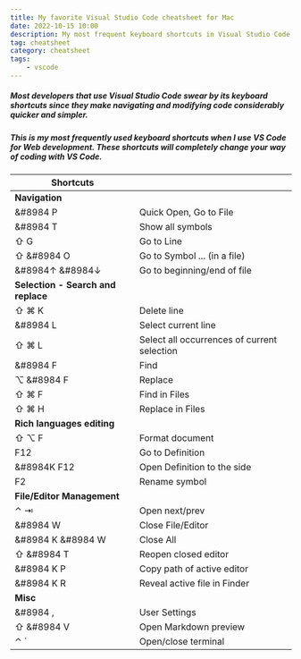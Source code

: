 ```yaml
---
title: My favorite Visual Studio Code cheatsheet for Mac
date: 2022-10-15 10:00
description: My most frequent keyboard shortcuts in Visual Studio Code
tag: cheatsheet
category: cheatsheet
tags:
    - vscode
---
```


##### Most developers that use Visual Studio Code swear by its keyboard shortcuts since they make navigating and modifying code considerably quicker and simpler.

##### This is my most frequently used keyboard shortcuts when I use VS Code for Web development. These shortcuts will completely change your way of coding with VS Code.

| **Shortcuts**             |                            |
| ---                                   | ---                        |
| **Navigation**                        |                            |
| &#8984 P                              | Quick Open, Go to File     |
| &#8984 T                              | Show all symbols           |
| &#8679; G                             | Go to Line                 |
| &#8679; &#8984 O                      | Go to Symbol ... (in a file)                 |
| &#8984&uarr; &#8984&darr;             | Go to beginning/end of file|
| **Selection - Search and replace**    |                            |
| &#8679; &#8984; K                     | Delete line                |
| &#8984 L                              | Select current line        |
| &#8679; &#8984; L                     | Select all occurrences of current selection |
| &#8984 F                              | Find |
| &#8997; &#8984 F                      | Replace |
| &#8679; &#8984; F                     | Find in Files |
| &#8679; &#8984; H                     | Replace in Files |
| **Rich languages editing**            |             |
| &#8679; &#8997; F                     | Format document |
| F12                                   | Go to Definition |
| &#8984K F12                           | Open Definition to the side |
| F2                                    | Rename symbol               |
| **File/Editor Management**
| &#8963; &#8677;                       | Open next/prev              |
| &#8984 W                              | Close File/Editor           |
| &#8984 K &#8984 W                     | Close All                   |
| &#8679; &#8984 T                      | Reopen closed editor        |
| &#8984 K P                            | Copy path of active editor  |
| &#8984 K R                            | Reveal active file in Finder|
| **Misc**                              |                             |
| &#8984 ,                              | User Settings               |
| &#8679; &#8984 V                      | Open Markdown preview       |
| &#8963; `                             | Open/close terminal         |
